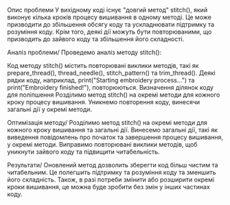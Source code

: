 Опис проблеми У вихідному коді існує "довгий метод" stitch(), який виконує кілька кроків процесу вишивання в одному методі. Це може призводити до збільшення обсягу коду та ускладнювати підтримку та розуміння коду. Крім того, деякі дії можуть бути повторюваними, що призводить до зайвого коду та збільшення його складності.

Аналіз проблеми/ Проведемо аналіз методу stitch():

Код методу stitch() містить повторювані виклики методів, такі як prepare_thread(), thread_needle(), stitch_pattern() та trim_thread(). Деякі рядки коду, наприклад, print("Starting embroidery process...") та print("Embroidery finished!"), повторюються. Визначення ділянок коду для поліпшення Розділимо метод stitch() на окремі методи для кожного кроку процесу вишивання. Уникнемо повторення коду, винесячи загальні дії у окремі методи.

Оптимізація методу/ Розділимо метод stitch() на окремі методи для кожного кроку вишивання та загальні дії. Винесемо загальні дії, такі як виведення повідомлень про початок та завершення процесу вишивання, у окремі методи. Виправимо повторювані виклики методів, щоб уникнути зайвого коду та підвищити читабельність.

Результати/ Оновлений метод дозволить зберегти код більш чистим та читабельним. Це полегшить підтримку та розуміння коду та зменшить його складність. Також, в разі потреби змінити або розширити окремі кроки вишивання, це можна буде зробити без змін у інших частинах коду.
